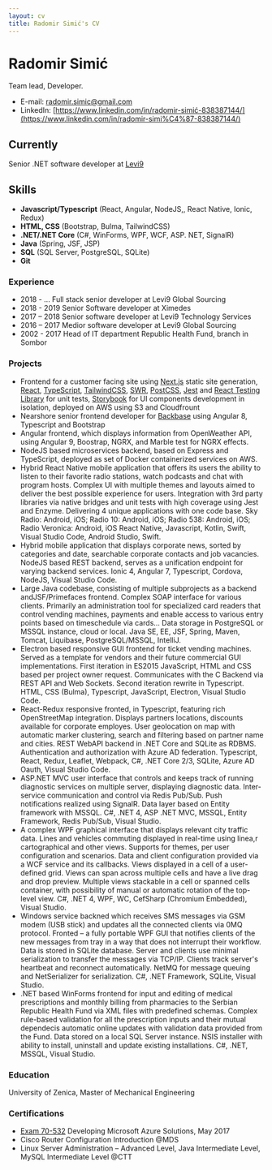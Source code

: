 ```yaml
---
layout: cv
title: Radomir Simić's CV
---
```

# Radomir Simić 
Team lead, Developer.

- E-mail:           [radomir.simic@gmail.com](mailto:radomir.simic@gmail.com)
- LinkedIn:         [https://www.linkedin.com/in/radomir-simić-838387144/](https://www.linkedin.com/in/radomir-simi%C4%87-838387144/)


## Currently

Senior .NET software developer at [Levi9](https://www.linkedin.com/company/levi9serbia/) 

## Skills

- **Javascript/Typescript** (React, Angular, NodeJS,, React Native, Ionic, Redux)
- **HTML, CSS** (Bootstrap, Bulma, TailwindCSS)
- **.NET/.NET Core** (C#, WinForms, WPF, WCF, ASP. NET, SignalR)  
- **Java** (Spring, JSF, JSP)  
- **SQL** (SQL Server, PostgreSQL, SQLite)
- **Git**

### Experience

- 2018 - ...  Full stack senior developer at Levi9 Global Sourcing
- 2018 - 2019 Senior Software developer at Ximedes
- 2017 – 2018 Senior software developer at Levi9 Technology Services
- 2016 – 2017 Medior software developer at Levi9 Global Sourcing
- 2002 - 2017 Head of IT department Republic Health Fund, branch in Sombor

### Projects
- Frontend for a customer facing site using [Next.js](https://nextjs.org/) static site generation, [React](https://reactjs.org/), [TypeScript](https://www.typescriptlang.org/), [TailwindCSS](https://tailwindcss.com/), [SWR](https://swr.vercel.app/), [PostCSS](https://postcss.org/),  [Jest](https://jestjs.io/) and [React Testing Library](https://testing-library.com/react/) for unit tests, [Storybook](https://storybook.js.org/) for UI components development in isolation, deployed on AWS using S3 and Cloudfrount
- Nearshore senior frontend developer for [Backbase](https://www.backbase.com/) using Angular 8, Typescript and Bootstrap
- Angular frontend, which displays information from OpenWeather API, using Angular 9, Boostrap, NGRX, and
Marble test for NGRX effects.
- NodeJS based microservices backend, based on Express and TypeScript, deployed as set of Docker
containerized services on AWS.
- Hybrid React Native mobile application that offers its users the ability to listen to their
favorite radio stations, watch podcasts and chat with program hosts. Complex UI with multiple
themes and layouts aimed to deliver the best possible experience for users. Integration with 3rd
party libraries via native bridges and unit tests with high coverage using Jest and Enzyme.
Delivering 4 unique applications with one code base. Sky Radio: Android, iOS; Radio 10: Android,
iOS; Radio 538: Android, iOS; Radio Veronica: Android, iOS React Native, Javascript, Kotlin,
Swift, Visual Studio Code, Android Studio, Swift.  
- Hybrid mobile application that displays corporate news, sorted by categories and date, searchable
corporate contacts and job vacancies. NodeJS based REST backend, serves as a unification endpoint
for varying backend services. Ionic 4, Angular 7, Typescript, Cordova, NodeJS, Visual Studio
Code.  
- Large Java codebase, consisting of multiple subprojects as a backend andJSF/Primefaces frontend.
Complex SOAP interface for various clients. Primarily an administration tool for specialized card
readers that control vending machines, payments and enable access to various entry points based
on timeschedule via cards... Data storage in PostgreSQL or MSSQL instance, cloud or local. Java
SE, EE, JSF, Spring, Maven, Tomcat, Liquibase, PostgreSQL/MSSQL, IntelliJ.
- Electron based responsive GUI frontend for ticket vending machines. Served as a template for
vendors and their future commercial GUI implementations. First iteration in ES2015 JavaScript,
HTML and CSS based per project owner request. Communicates with the C Backend via REST API and
Web Sockets. Second iteration rewrite in Typescript. HTML, CSS (Bulma),
Typescript, JavaScript, Electron, Visual Studio Code.
- React-Redux responsive fronted, in Typescript, featuring rich OpenStreetMap integration. Displays
partners locations, discounts available for corporate employes. User geolocation on map with
automatic marker clustering, search and filtering based on partner name and cities. REST WebAPI
backend in .NET Core and SQLite as RDBMS. Authentication and authorization with Azure AD
federation. Typescript, React, Redux, Leaflet, Webpack, C#, .NET Core 2/3, SQLite, Azure AD
Oauth, Visual Studio Code.
- ASP.NET MVC user interface that controls and keeps track of running diagnostic services on
multiple server, displaying diagnostic data. Inter-service communication and control via Redis
Pub/Sub. Push notifications realized using SignalR. Data layer based on Entity framework with
MSSQL. C#, .NET 4, ASP .NET MVC, MSSQL, Entity Framework, Redis Pub/Sub, Visual Studio.  
- A complex WPF graphical interface that displays relevant city traffic data. Lines and vehicles
commuting displayed in real-time using linea,r cartographical and other views. Supports for
themes, per user configuration and scenarios. Data and client configuration provided via a WCF
service and its callbacks. Views displayed in a cell of a user-defined grid. Views can span
across multiple cells and have a live drag and drop preview. Multiple views stackable in a cell
or spanned cells container, with possibility of manual or automatic rotation of the top-level
view. C#, .NET 4, WPF, WC, CefSharp (Chromium Embedded), Visual Studio.  
- Windows service backned which receives SMS messages via GSM modem (USB stick) and updates all the
connected clients via 0MQ protocol. Fronted – a fully portable WPF GUI that notifies clients of
the new messages from tray in a way that does not interrupt their workflow. Data is stored in
SQLite database. Server and clients use minimal serialization to transfer the messages via
TCP/IP. Clients track server's heartbeat and reconnect automatically. NetMQ for message queuing
and NetSerializer for serialization. C#, .NET Framework, SQLite, Visual Studio. 
- .NET based WinForms frontend for input and editing of medical prescriptions and monthly billing
from pharmacies to the Serbian Republic Health Fund via XML files with predefined schemas.
Complex rule-based validation for all the prescription inputs and their mutual dependecis
automatic online updates with validation data provided from the Fund. Data stored on a local
SQL Server instance. NSIS installer with ability to install, uninstall and update existing
installations. C#, .NET, MSSQL, Visual Studio.  

### Education

University of Zenica, Master of Mechanical Engineering

### Certifications

- [Exam 70-532](https://www.youracclaim.com/badges/ea6ac2bb-d300-4d5a-9027-bf5eeda04e5b) Developing Microsoft Azure Solutions, May 2017
- Cisco Router Configuration Introduction @MDS
- Linux Server Administration – Advanced Level, Java Intermediate Level, MySQL Intermediate Level @CTT


<!-- ### Footer

Last updated: January 2021 -->


